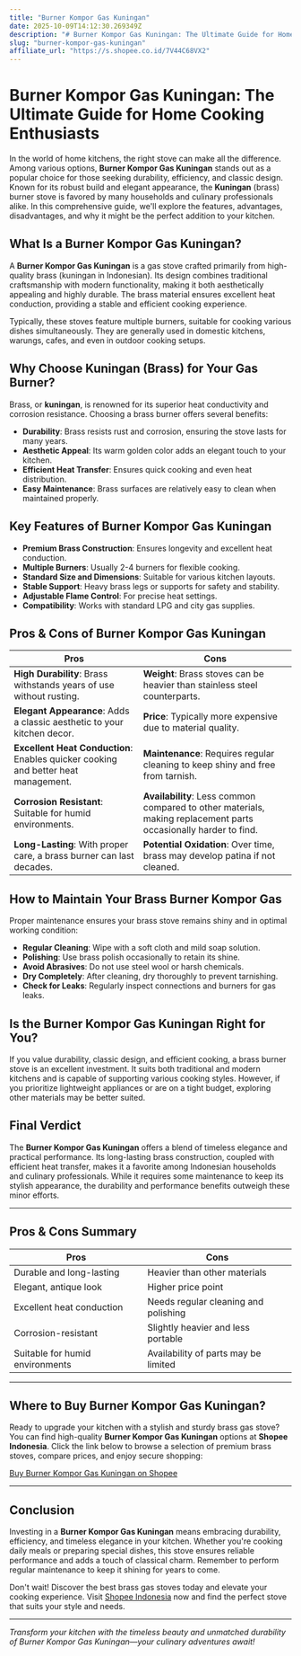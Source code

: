 ```yaml
---
title: "Burner Kompor Gas Kuningan"
date: 2025-10-09T14:12:30.269349Z
description: "# Burner Kompor Gas Kuningan: The Ultimate Guide for Home Cooking Enthusiasts..."
slug: "burner-kompor-gas-kuningan"
affiliate_url: "https://s.shopee.co.id/7V44C68VX2"
---
```

# Burner Kompor Gas Kuningan: The Ultimate Guide for Home Cooking Enthusiasts

In the world of home kitchens, the right stove can make all the difference. Among various options, **Burner Kompor Gas Kuningan** stands out as a popular choice for those seeking durability, efficiency, and classic design. Known for its robust build and elegant appearance, the **Kuningan** (brass) burner stove is favored by many households and culinary professionals alike. In this comprehensive guide, we'll explore the features, advantages, disadvantages, and why it might be the perfect addition to your kitchen.

## What Is a Burner Kompor Gas Kuningan?

A **Burner Kompor Gas Kuningan** is a gas stove crafted primarily from high-quality brass (kuningan in Indonesian). Its design combines traditional craftsmanship with modern functionality, making it both aesthetically appealing and highly durable. The brass material ensures excellent heat conduction, providing a stable and efficient cooking experience.

Typically, these stoves feature multiple burners, suitable for cooking various dishes simultaneously. They are generally used in domestic kitchens, warungs, cafes, and even in outdoor cooking setups.

## Why Choose Kuningan (Brass) for Your Gas Burner?

Brass, or **kuningan**, is renowned for its superior heat conductivity and corrosion resistance. Choosing a brass burner offers several benefits:

- **Durability**: Brass resists rust and corrosion, ensuring the stove lasts for many years.
- **Aesthetic Appeal**: Its warm golden color adds an elegant touch to your kitchen.
- **Efficient Heat Transfer**: Ensures quick cooking and even heat distribution.
- **Easy Maintenance**: Brass surfaces are relatively easy to clean when maintained properly.

## Key Features of Burner Kompor Gas Kuningan

- **Premium Brass Construction**: Ensures longevity and excellent heat conduction.
- **Multiple Burners**: Usually 2-4 burners for flexible cooking.
- **Standard Size and Dimensions**: Suitable for various kitchen layouts.
- **Stable Support**: Heavy brass legs or supports for safety and stability.
- **Adjustable Flame Control**: For precise heat settings.
- **Compatibility**: Works with standard LPG and city gas supplies.

## Pros & Cons of Burner Kompor Gas Kuningan

| **Pros** | **Cons** |
| --- | --- |
| **High Durability**: Brass withstands years of use without rusting. | **Weight**: Brass stoves can be heavier than stainless steel counterparts. |
| **Elegant Appearance**: Adds a classic aesthetic to your kitchen decor. | **Price**: Typically more expensive due to material quality. |
| **Excellent Heat Conduction**: Enables quicker cooking and better heat management. | **Maintenance**: Requires regular cleaning to keep shiny and free from tarnish. |
| **Corrosion Resistant**: Suitable for humid environments. | **Availability**: Less common compared to other materials, making replacement parts occasionally harder to find. |
| **Long-Lasting**: With proper care, a brass burner can last decades. | **Potential Oxidation**: Over time, brass may develop patina if not cleaned. |

## How to Maintain Your Brass Burner Kompor Gas

Proper maintenance ensures your brass stove remains shiny and in optimal working condition:

- **Regular Cleaning**: Wipe with a soft cloth and mild soap solution.
- **Polishing**: Use brass polish occasionally to retain its shine.
- **Avoid Abrasives**: Do not use steel wool or harsh chemicals.
- **Dry Completely**: After cleaning, dry thoroughly to prevent tarnishing.
- **Check for Leaks**: Regularly inspect connections and burners for gas leaks.

## Is the Burner Kompor Gas Kuningan Right for You?

If you value durability, classic design, and efficient cooking, a brass burner stove is an excellent investment. It suits both traditional and modern kitchens and is capable of supporting various cooking styles. However, if you prioritize lightweight appliances or are on a tight budget, exploring other materials may be better suited.

## Final Verdict

The **Burner Kompor Gas Kuningan** offers a blend of timeless elegance and practical performance. Its long-lasting brass construction, coupled with efficient heat transfer, makes it a favorite among Indonesian households and culinary professionals. While it requires some maintenance to keep its stylish appearance, the durability and performance benefits outweigh these minor efforts.

---

## Pros & Cons Summary

| **Pros** | **Cons** |
| --- | --- |
| Durable and long-lasting | Heavier than other materials |
| Elegant, antique look | Higher price point |
| Excellent heat conduction | Needs regular cleaning and polishing |
| Corrosion-resistant | Slightly heavier and less portable |
| Suitable for humid environments | Availability of parts may be limited |

---

## Where to Buy Burner Kompor Gas Kuningan?

Ready to upgrade your kitchen with a stylish and sturdy brass gas stove? You can find high-quality **Burner Kompor Gas Kuningan** options at **Shopee Indonesia**. Click the link below to browse a selection of premium brass stoves, compare prices, and enjoy secure shopping:

[Buy Burner Kompor Gas Kuningan on Shopee](https://s.shopee.co.id/7V44C68VX2)

---

## Conclusion

Investing in a **Burner Kompor Gas Kuningan** means embracing durability, efficiency, and timeless elegance in your kitchen. Whether you're cooking daily meals or preparing special dishes, this stove ensures reliable performance and adds a touch of classical charm. Remember to perform regular maintenance to keep it shining for years to come.

Don't wait! Discover the best brass gas stoves today and elevate your cooking experience. Visit [Shopee Indonesia](https://s.shopee.co.id/7V44C68VX2) now and find the perfect stove that suits your style and needs.

---

*Transform your kitchen with the timeless beauty and unmatched durability of Burner Kompor Gas Kuningan—your culinary adventures await!*